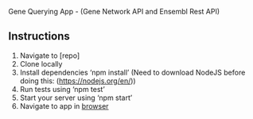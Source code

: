 Gene Querying App - (Gene Network API and Ensembl Rest API)

## Instructions 
1. Navigate to [repo]
2. Clone locally
3. Install dependencies ‘npm install’ (Need to download NodeJS before doing this: (https://nodejs.org/en/))
4. Run tests using ‘npm test’
5. Start your server using ‘npm start’
6. Navigate to app in [browser](https://localhost:3000)
